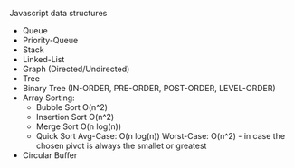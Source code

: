Javascript data structures

- Queue
- Priority-Queue
- Stack
- Linked-List
- Graph (Directed/Undirected)
- Tree
- Binary Tree (IN-ORDER, PRE-ORDER, POST-ORDER, LEVEL-ORDER)
- Array Sorting:
  - Bubble Sort  O(n^2)
  - Insertion Sort  O(n^2)
  - Merge Sort  O(n log(n))
  - Quick Sort  Avg-Case: O(n log(n)) Worst-Case: O(n^2) - in case the chosen pivot is always the smallet or greatest
- Circular Buffer